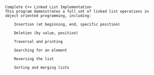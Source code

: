 

    Complete C++ Linked List Implementation
    This program demonstrates a full set of linked list operations in object oriented programming, including:

        Insertion (at beginning, end, specific position)

        Deletion (by value, position)

        Traversal and printing

        Searching for an element

        Reversing the list

        Sorting and merging lists







